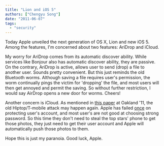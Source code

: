 ```yaml
---
title: "Lion and iOS 5"
authors: ["Chengyu Song"]
date: "2011-06-07"
tags: 
  - "security"
---
```


Today Apple unveiled the next generation of OS X, Lion and new iOS 5. Among the features, I'm concerned about two features: AriDrop and iCloud.  
  
My worry for AriDrop comes from its automatic discover ability. While services like Bonjour also has automatic discover ability, they are passive. On the contrary, AriDrop is active, allows user to send (drop) a file to another user. Sounds pretty convenient. But this just reminds the old Bluetooth worms. Although saving a file requires user's permission, the worm continually pings the victim for 'dropping' the file, and most users will then get annoyed and permit the saving. So without further restriction, I would say AirDrop opens a new door for worms. Cheers!  
  
Another concern is iCloud. As mentioned in [this paper](http://www5.rz.rub.de:8032/imperia/md/content/wolf/ieee_mobile.pdf) at Oakland '11, the old Hiptop/T-mobile attack may happen again. Apple has failed [once](http://news.cnet.com/8301-13579_3-20009658-37.html) on protecting user's account, and most user's are not good at choosing strong password. So this time they don't need to steal the top stars' phone to get those photos, they just need to get their user account and Apple will automatically push those photos to them.  
  
Hope this is just my paranoia. Good luck, Apple.
